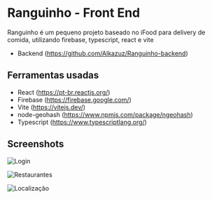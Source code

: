 
# Ranguinho - Front End

Ranguinho é um pequeno projeto baseado no iFood para delivery de comida, utilizando firebase, typescript, react e vite
- Backend (https://github.com/Alkazuz/Ranguinho-backend)

## Ferramentas usadas

- React (https://pt-br.reactjs.org/)
- Firebase (https://firebase.google.com/)
- Vite (https://vitejs.dev/)
- node-geohash (https://www.npmjs.com/package/ngeohash)
- Typescript (https://www.typescriptlang.org/)
## Screenshots

![Login](https://i.imgur.com/Ok8J2rH.png)

![Restaurantes](https://i.imgur.com/sGip9IF.png)

![Localização](https://i.imgur.com/7iqMNOr.png)
